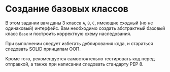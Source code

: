 # Создание базовых классов

В этом задании вам даны 3 класса `A`, `B`, `C`, имеющие сходный (но не одинаковый) интерфейс.
Вам необходимо создать абстрактный базовый класс `Base` и построить корректную схему наследования.

При выполнении следует избегать дублирования кода, и стараться следовать SOLID принципам ООП.

Кроме того, рекомендуется самостоятельно тестировать код перед отправкой, а также при написании
следовать стандарту PEP 8.

